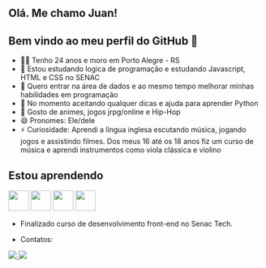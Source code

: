 ## Olá. Me chamo Juan!
## Bem vindo ao meu perfil do GitHub 👋

- 🙍‍♂️ Tenho 24 anos e moro em Porto Alegre - RS
- 🌱 Estou estudando logica de programação e estudando Javascript, HTML e CSS no SENAC
- 👯 Quero entrar na área de dados e ao mesmo tempo melhorar minhas habilidades em programação
- 🤔 No momento aceitando qualquer dicas e ajuda para aprender Python
- 💬 Gosto de animes, jogos jrpg/online e Hip-Hop
- 😄 Pronomes: Ele/dele
- ⚡ Curiosidade: Aprendi a língua inglesa escutando música, jogando jogos e assistindo filmes. Dos meus 16 até os 18 anos fiz um curso de música e aprendi instrumentos como viola clássica e violino
## Estou aprendendo
<img loading="lazy" src="https://upload.wikimedia.org/wikipedia/commons/thumb/0/00/HTML5_logo_black.svg/768px-HTML5_logo_black.svg.png" width="40" height="40"/> <img loading="lazy" src="https://cdn.jsdelivr.net/gh/devicons/devicon@latest/icons/python/python-original.svg" width="40" height="40"/> <img loading="lazy" src="https://upload.wikimedia.org/wikipedia/commons/thumb/6/6a/JavaScript-logo.png/768px-JavaScript-logo.png" width="40" height="40"/>
 <img loading="lazy" src="https://wisetrolley.com/wp-content/uploads/2023/03/CSS-T-shirt-Black-2.jpg" width="40" height="40"/>

 - Finalizado curso de desenvolvimento front-end no Senac Tech.


- Contatos:

</div> <a href = "mailto:juan.juanomelhor@gmail.com"><img loading="lazy" src="https://img.shields.io/badge/Gmail-D14836?style=for-the-badge&logo=gmail&logoColor=white" target="_blank">
          </a>
<a href="https://www.linkedin.com/in//juan-santos-oliveira-b06119183" target="_blank"><img loading="lazy" src="https://img.shields.io/badge/-LinkedIn-%230077B5?style=for-the-badge&logo=linkedin&logoColor=white" target="_blank">
</a>   



          
